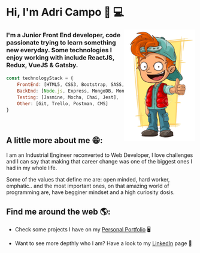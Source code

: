 # Hi, I'm Adri Campo 👋 💻


<img src="https://github.com/adricampo/adricampo/blob/master/image2.png" alt="caricatura de un chico pelirojo" width="190px" height="295px" align="right">

### I'm a Junior Front End developer, code passionate trying to learn something new everyday. Some technologies I enjoy working with include ReactJS, Redux, VueJS & Gatsby. 

```javascript
const technologyStack = { 
    FrontEnd: [HTML5, CSS3, Bootstrap, SASS, Javascript, React, Redux, Vue, Gatsby],
    BackEnd: [Node.js, Express, MongoDB, Mongoose, REST API, GraphQL],
    Testing: [Jasmine, Mocha, Chai, Jest],
    Other: [Git, Trello, Postman, CMS]
}
```

</br>

## A little more about me 😁:

I am an Industrial Engineer reconverted to Web Developer, I love challenges and I can say that making that career change was one of the biggest ones I had in my whole life. 

Some of the values that define me are: open minded, hard worker, emphatic.. and the most important ones, on that amazing world of programming are, have begginer mindset and a high curiosity dosis. 

## Find me around the web 🌎:

- Check some projects I have on my <a href="https://adricampo.netlify.app/">Personal Portfolio</a> 🖥

- Want to see more depthly who I am? Have a look to my <a href="https://www.linkedin.com/in/adricampo/">LinkedIn</a> page 💼
